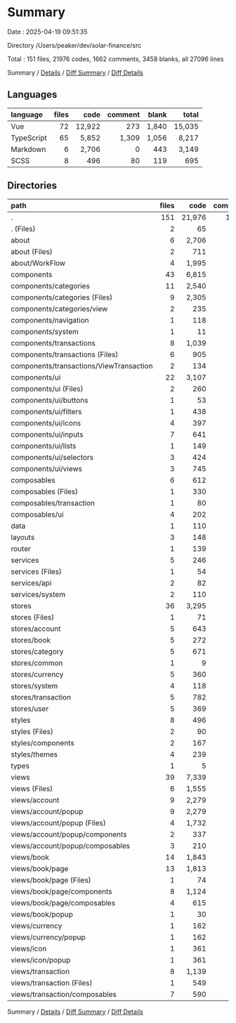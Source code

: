# Summary

Date : 2025-04-19 09:51:35

Directory /Users/peaker/dev/solar-finance/src

Total : 151 files,  21976 codes, 1662 comments, 3458 blanks, all 27096 lines

Summary / [Details](details.md) / [Diff Summary](diff.md) / [Diff Details](diff-details.md)

## Languages
| language | files | code | comment | blank | total |
| :--- | ---: | ---: | ---: | ---: | ---: |
| Vue | 72 | 12,922 | 273 | 1,840 | 15,035 |
| TypeScript | 65 | 5,852 | 1,309 | 1,056 | 8,217 |
| Markdown | 6 | 2,706 | 0 | 443 | 3,149 |
| SCSS | 8 | 496 | 80 | 119 | 695 |

## Directories
| path | files | code | comment | blank | total |
| :--- | ---: | ---: | ---: | ---: | ---: |
| . | 151 | 21,976 | 1,662 | 3,458 | 27,096 |
| . (Files) | 2 | 65 | 9 | 10 | 84 |
| about | 6 | 2,706 | 0 | 443 | 3,149 |
| about (Files) | 2 | 711 | 0 | 149 | 860 |
| about/WorkFlow | 4 | 1,995 | 0 | 294 | 2,289 |
| components | 43 | 6,815 | 146 | 943 | 7,904 |
| components/categories | 11 | 2,540 | 62 | 388 | 2,990 |
| components/categories (Files) | 9 | 2,305 | 57 | 357 | 2,719 |
| components/categories/view | 2 | 235 | 5 | 31 | 271 |
| components/navigation | 1 | 118 | 1 | 7 | 126 |
| components/system | 1 | 11 | 0 | 3 | 14 |
| components/transactions | 8 | 1,039 | 23 | 129 | 1,191 |
| components/transactions (Files) | 6 | 905 | 21 | 116 | 1,042 |
| components/transactions/ViewTransaction | 2 | 134 | 2 | 13 | 149 |
| components/ui | 22 | 3,107 | 60 | 416 | 3,583 |
| components/ui (Files) | 2 | 260 | 8 | 32 | 300 |
| components/ui/buttons | 1 | 53 | 1 | 6 | 60 |
| components/ui/filters | 1 | 438 | 11 | 62 | 511 |
| components/ui/icons | 4 | 397 | 6 | 53 | 456 |
| components/ui/inputs | 7 | 641 | 8 | 92 | 741 |
| components/ui/lists | 1 | 149 | 6 | 20 | 175 |
| components/ui/selectors | 3 | 424 | 8 | 56 | 488 |
| components/ui/views | 3 | 745 | 12 | 95 | 852 |
| composables | 6 | 612 | 105 | 130 | 847 |
| composables (Files) | 1 | 330 | 43 | 64 | 437 |
| composables/transaction | 1 | 80 | 28 | 20 | 128 |
| composables/ui | 4 | 202 | 34 | 46 | 282 |
| data | 1 | 110 | 11 | 26 | 147 |
| layouts | 3 | 148 | 4 | 21 | 173 |
| router | 1 | 139 | 16 | 10 | 165 |
| services | 5 | 246 | 111 | 70 | 427 |
| services (Files) | 1 | 54 | 22 | 11 | 87 |
| services/api | 2 | 82 | 31 | 36 | 149 |
| services/system | 2 | 110 | 58 | 23 | 191 |
| stores | 36 | 3,295 | 673 | 524 | 4,492 |
| stores (Files) | 1 | 71 | 10 | 10 | 91 |
| stores/account | 5 | 643 | 164 | 119 | 926 |
| stores/book | 5 | 272 | 64 | 42 | 378 |
| stores/category | 5 | 671 | 104 | 120 | 895 |
| stores/common | 1 | 9 | 1 | 1 | 11 |
| stores/currency | 5 | 360 | 60 | 69 | 489 |
| stores/system | 4 | 118 | 54 | 21 | 193 |
| stores/transaction | 5 | 782 | 94 | 74 | 950 |
| stores/user | 5 | 369 | 122 | 68 | 559 |
| styles | 8 | 496 | 80 | 119 | 695 |
| styles (Files) | 2 | 90 | 14 | 20 | 124 |
| styles/components | 2 | 167 | 17 | 28 | 212 |
| styles/themes | 4 | 239 | 49 | 71 | 359 |
| types | 1 | 5 | 0 | 0 | 5 |
| views | 39 | 7,339 | 507 | 1,162 | 9,008 |
| views (Files) | 6 | 1,555 | 26 | 176 | 1,757 |
| views/account | 9 | 2,279 | 122 | 380 | 2,781 |
| views/account/popup | 9 | 2,279 | 122 | 380 | 2,781 |
| views/account/popup (Files) | 4 | 1,732 | 43 | 285 | 2,060 |
| views/account/popup/components | 2 | 337 | 2 | 55 | 394 |
| views/account/popup/composables | 3 | 210 | 77 | 40 | 327 |
| views/book | 14 | 1,843 | 168 | 322 | 2,333 |
| views/book/page | 13 | 1,813 | 167 | 317 | 2,297 |
| views/book/page (Files) | 1 | 74 | 6 | 12 | 92 |
| views/book/page/components | 8 | 1,124 | 29 | 182 | 1,335 |
| views/book/page/composables | 4 | 615 | 132 | 123 | 870 |
| views/book/popup | 1 | 30 | 1 | 5 | 36 |
| views/currency | 1 | 162 | 3 | 25 | 190 |
| views/currency/popup | 1 | 162 | 3 | 25 | 190 |
| views/icon | 1 | 361 | 6 | 52 | 419 |
| views/icon/popup | 1 | 361 | 6 | 52 | 419 |
| views/transaction | 8 | 1,139 | 182 | 207 | 1,528 |
| views/transaction (Files) | 1 | 549 | 7 | 83 | 639 |
| views/transaction/composables | 7 | 590 | 175 | 124 | 889 |

Summary / [Details](details.md) / [Diff Summary](diff.md) / [Diff Details](diff-details.md)